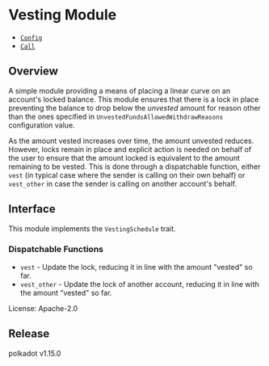 # Vesting Module

- [`Config`](https://docs.rs/pallet-vesting/latest/pallet_vesting/pallet/trait.Config.html)
- [`Call`](https://docs.rs/pallet-vesting/latest/pallet_vesting/pallet/enum.Call.html)

## Overview

A simple module providing a means of placing a linear curve on an account's locked balance. This
module ensures that there is a lock in place preventing the balance to drop below the *unvested*
amount for reason other than the ones specified in `UnvestedFundsAllowedWithdrawReasons`
configuration value.

As the amount vested increases over time, the amount unvested reduces. However, locks remain in
place and explicit action is needed on behalf of the user to ensure that the amount locked is
equivalent to the amount remaining to be vested. This is done through a dispatchable function,
either `vest` (in typical case where the sender is calling on their own behalf) or `vest_other`
in case the sender is calling on another account's behalf.

## Interface

This module implements the `VestingSchedule` trait.

### Dispatchable Functions

- `vest` - Update the lock, reducing it in line with the amount "vested" so far.
- `vest_other` - Update the lock of another account, reducing it in line with the amount
  "vested" so far.

[`Call`]: ./enum.Call.html
[`Config`]: ./trait.Config.html

License: Apache-2.0


## Release

polkadot v1.15.0
